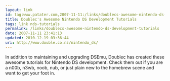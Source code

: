```yaml
---
layout: link
id: tag:www.patater.com,2007-11-11:/links/doublecs-awesome-nintendo-ds-development-tutorials
title: Doublec's Awesome Nintendo DS Development Tutorials
tags: link nds-tutorials
permalink: /links/doublecs-awesome-nintendo-ds-development-tutorials
date: 2007-11-11 23:41:13
updated: 2010-12-19 03:36:44
uri: http://www.double.co.nz/nintendo_ds/
---
```

In addition to maintaining and upgrading DSEmu, Doublec has created these
awesome tutorials for Nintendo DS development. Check them out if you are a
n00b, n3wb, noob, nub, or just plain new to the homebrew scene and want to get
your foot in.
